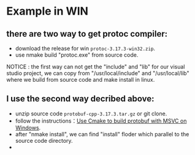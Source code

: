 # Example in WIN

## there are two way to get protoc compiler:
* download the release for win `protoc-3.17.3-win32.zip`.
* use nmake build "protoc.exe" from source code.

NOTICE : the first way can not get the "include" and "lib" for our visual studio project, we can copy from "/usr/local/include" and "/usr/local/lib" where we build from source code and make install in linux.

## I use the second way decribed above:

* unzip source code `protobuf-cpp-3.17.3.tar.gz` or git clone. 
* follow the instructions：[Use Cmake to build protobuf with MSVC on Windows](https://github.com/protocolbuffers/protobuf/blob/master/cmake/README.md).
* after "nmake install", we can find "install" floder which parallel to the source code directory.
* 
